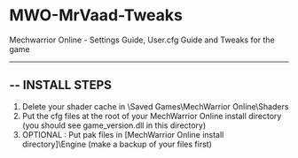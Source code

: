# MWO-MrVaad-Tweaks
Mechwarrior Online - Settings Guide, User.cfg Guide and Tweaks for the game

--------------------------------------------------------------------------------------------------------
-- INSTALL STEPS
--------------------------------------------------------------------------------------------------------

1. Delete your shader cache in \Saved Games\MechWarrior Online\Shaders
2. Put the cfg files at the root of your MechWarrior Online install directory (you should see game_version.dll in this directory)
3. OPTIONAL : Put pak files in [MechWarrior Online install directory]\Engine (make a backup of your files first)

